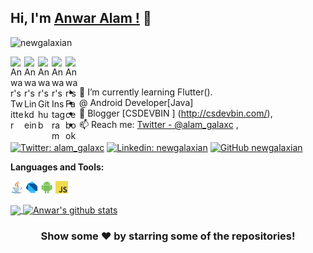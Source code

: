 ## Hi, I'm [Anwar Alam !]() 👋

<p align="left"> <img src="https://komarev.com/ghpvc/?username=newgalaxian&label=Views&color=blue&style=plastic" alt="newgalaxian" /> </p>

<a href="https://twitter.com/anwar9alam">
  <img align="left" alt="Anwar's Twitter" width="22px" src="https://cdn.jsdelivr.net/npm/simple-icons@v3/icons/twitter.svg" />
</a>
<a href="https://linkedin.com/in/newgalaxian">
  <img align="left" alt="Anwar's Linkdein" width="22px" src="https://cdn.jsdelivr.net/npm/simple-icons@v3/icons/linkedin.svg" />
</a>
<a href="https://github.com/newgalaxian">
  <img align="left" alt="Anwar's Github" width="22px" src="https://cdn.jsdelivr.net/npm/simple-icons@v3/icons/github.svg" />
</a>
<a href="https://instagram.com/alam9022/">
  <img align="left" alt="Anwar's Instagram" width="22px" src="https://cdn.jsdelivr.net/npm/simple-icons@v3/icons/instagram.svg" />
</a>
<a href="https://www.facebook.com/newgalaxian/">
  <img align="left" alt="Anwar's Facebook" width="22px" src="https://cdn.jsdelivr.net/npm/simple-icons@v3/icons/facebook.svg" />
</a>

<br/>
<br/>



- 🔭 I’m currently learning Flutter().
- @   Android Developer[Java]
- 💬 Blogger [CSDEVBIN ] (http://csdevbin.com/),
- 📫 Reach me: [Twitter - @alam_galaxc](https://twitter.com/anwar9alam) , 


[![Twitter: alam_galaxc](https://img.shields.io/twitter/follow/anwar9alam?style=social)](https://twitter.com/anwar9alam)
[![Linkedin: newgalaxian](https://img.shields.io/badge/-newgalaxian-blue?style=flat-square&logo=Linkedin&logoColor=white&link=https://www.linkedin.com/in/newgalaxian/)](https://www.linkedin.com/in/newgalaxian/)
[![GitHub newgalaxian](https://img.shields.io/github/followers/newgalaxian?label=follow&style=social)](https://github.com/newgalaxian)


**Languages and Tools:**  

<code><img height="20" src="https://raw.githubusercontent.com/github/explore/80688e429a7d4ef2fca1e82350fe8e3517d3494d/topics/java/java.png"></code>
<code><img height="20" src="https://raw.githubusercontent.com/github/explore/80688e429a7d4ef2fca1e82350fe8e3517d3494d/topics/dart/dart.png"></code>
<code><img height="20" src="https://raw.githubusercontent.com/github/explore/80688e429a7d4ef2fca1e82350fe8e3517d3494d/topics/android/android.png"></code>
<code><img height="20" src="https://raw.githubusercontent.com/github/explore/80688e429a7d4ef2fca1e82350fe8e3517d3494d/topics/javascript/javascript.png"></code>
   

<a href="https://github.com/newgalaxian">
  <img align="center" src="https://github-readme-stats.vercel.app/api/top-langs/?username=newgalaxian&theme=light&hide_langs_below=1" />
</a>
<a href="https://github.com/newgalaxian">
 <img align="center" src="https://github-readme-stats.vercel.app/api?username=newgalaxian&show_icons=true&theme=light&line_height=27" alt="Anwar's github stats"/>
</a>


<div align="center">

### Show some ❤️ by starring some of the repositories!

</div>
